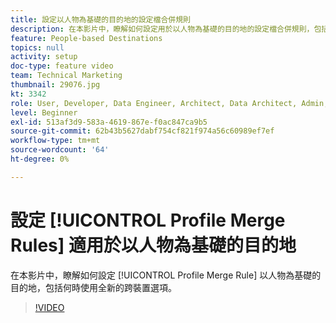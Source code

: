 ```yaml
---
title: 設定以人物為基礎的目的地的設定檔合併規則
description: 在本影片中，瞭解如何設定用於以人物為基礎的目的地的設定檔合併規則，包括何時使用全新的跨裝置選項。
feature: People-based Destinations
topics: null
activity: setup
doc-type: feature video
team: Technical Marketing
thumbnail: 29076.jpg
kt: 3342
role: User, Developer, Data Engineer, Architect, Data Architect, Admin, Leader
level: Beginner
exl-id: 513af3d9-583a-4619-867e-f0ac847ca9b5
source-git-commit: 62b43b5627dabf754cf821f974a56c60989ef7ef
workflow-type: tm+mt
source-wordcount: '64'
ht-degree: 0%

---
```


# 設定 [!UICONTROL Profile Merge Rules] 適用於以人物為基礎的目的地

在本影片中，瞭解如何設定 [!UICONTROL Profile Merge Rule] 以人物為基礎的目的地，包括何時使用全新的跨裝置選項。

>[!VIDEO](https://video.tv.adobe.com/v/29076/?quality=12)
